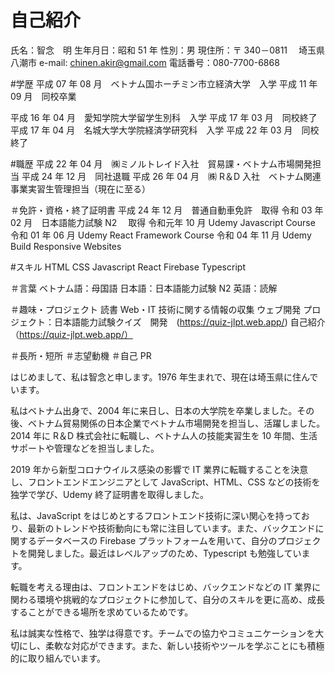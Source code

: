 # 自己紹介

氏名：智念　明
生年月日：昭和 51 年
性別：男
現住所：〒 340－0811 　埼玉県八潮市
e-mail: chinen.akir@gmail.com
電話番号：080-7700-6868

#学歴
平成 07 年 08 月　ベトナム国ホーチミン市立経済大学　入学
平成 11 年 09 月　同校卒業

平成 16 年 04 月　愛知学院大学留学生別科　入学
平成 17 年 03 月　同校終了
平成 17 年 04 月　名城大学大学院経済学研究科　入学
平成 22 年 03 月　同校終了

#職歴
平成 22 年 04 月　㈱ミノルトレイド入社　貿易課・ベトナム市場開発担当
平成 24 年 12 月　同社退職
平成 26 年 04 月　㈱ R＆D 入社　ベトナム関連事業実習生管理担当（現在に至る）

＃免許・資格・終了証明書
平成 24 年 12 月　普通自動車免許　取得
令和 03 年 02 月　日本語能力試験 N2 　取得
令和元年 10 月 Udemy Javascript Course
令和 01 年 06 月 Udemy React Framework Course
令和 04 年 11 月 Udemy Build Responsive Websites

#スキル
HTML
CSS
Javascript
React
Firebase
Typescript

＃言葉
ベトナム語：母国語
日本語：日本語能力試験 N2
英語：読解

＃趣味・プロジェクト
読書
Web・IT 技術に関する情報の収集
ウェブ開発
プロジェクト：日本語能力試験クイズ　開発　(https://quiz-jlpt.web.app/)
自己紹介（https://quiz-jlpt.web.app/）

＃長所・短所
＃志望動機
＃自己 PR

はじめまして、私は智念と申します。1976 年生まれで、現在は埼玉県に住んでいます。

私はベトナム出身で、2004 年に来日し、日本の大学院を卒業しました。その後、ベトナム貿易関係の日本企業でベトナム市場開発を担当し、活躍しました。2014 年に R＆D 株式会社に転職し、ベトナム人の技能実習生を 10 年間、生活サポートや管理などを担当しました。

2019 年から新型コロナウイルス感染の影響で IT 業界に転職することを決意し、フロントエンドエンジニアとして JavaScript、HTML、CSS などの技術を独学で学び、Udemy 終了証明書を取得しました。

私は、JavaScript をはじめとするフロントエンド技術に深い関心を持っており、最新のトレンドや技術動向にも常に注目しています。また、バックエンドに関するデータベースの Firebase プラットフォームを用いて、自分のプロジェクトを開発しました。最近はレベルアップのため、Typescript も勉強しています。

転職を考える理由は、フロントエンドをはじめ、バックエンドなどの IT 業界に関わる環境や挑戦的なプロジェクトに参加して、自分のスキルを更に高め、成長することができる場所を求めているためです。

私は誠実な性格で、独学は得意です。チームでの協力やコミュニケーションを大切にし、柔軟な対応ができます。また、新しい技術やツールを学ぶことにも積極的に取り組んでいます。
